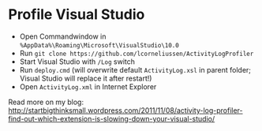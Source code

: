 # Profile Visual Studio

 - Open Commandwindow in `%AppData%\Roaming\Microsoft\VisualStudio\10.0`
 - Run `git clone https://github.com/lcorneliussen/ActivityLogProfiler`
 - Start Visual Studio with `/Log` switch
 - Run `deploy.cmd` (will overwrite default `ActivityLog.xsl` in parent folder; Visual Studio will replace it after restart!)
 - Open `ActivityLog.xml` in Internet Explorer

Read more on my blog: http://startbigthinksmall.wordpress.com/2011/11/08/activity-log-profiler-find-out-which-extension-is-slowing-down-your-visual-studio/